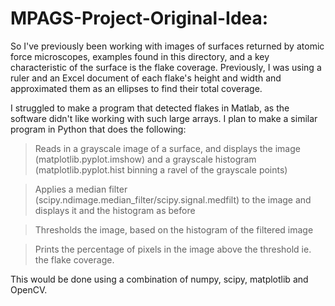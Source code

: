 # MPAGS-Project-Original-Idea:
So I've previously been working with images of surfaces returned by atomic force microscopes, examples found in this directory, and a key characteristic of the surface is the flake coverage.  Previously, I was using a ruler and an Excel document of each flake's height and width and approximated them as an ellipses to find their total coverage.

I struggled to make a program that detected flakes in Matlab, as the software didn't like working with such large arrays.  I plan to make a similar program in Python that does the following:
>Reads in a grayscale image of a surface, and displays the image (matplotlib.pyplot.imshow) and a grayscale histogram (matplotlib.pyplot.hist binning a ravel of the grayscale points)


>Applies a median filter (scipy.ndimage.median_filter/scipy.signal.medfilt) to the image and displays it and the histogram as before


>Thresholds the image, based on the histogram of the filtered image


>Prints the percentage of pixels in the image above the threshold ie. the flake coverage.

This would be done using a combination of numpy, scipy, matplotlib and OpenCV.
